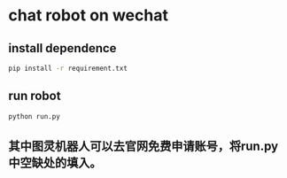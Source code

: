 # chat robot on wechat
## install dependence
```bash
pip install -r requirement.txt
```
## run robot
```bash
python run.py
```
## 其中图灵机器人可以去官网免费申请账号，将run.py中空缺处的填入。
